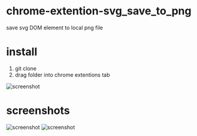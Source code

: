 # chrome-extention-svg_save_to_png
save svg DOM element to local png file
# install
1. git clone
2. drag folder into chrome extentions tab

![screenshot](https://github.com/kmrk/chrome-extention-svg_save_to_png/blob/master/images/install.png)



# screenshots
![screenshot](https://github.com/kmrk/chrome-extention-svg_save_to_png/blob/master/images/screenshot.png)
![screenshot](https://github.com/kmrk/chrome-extention-svg_save_to_png/blob/master/images/screenshot1.png)
